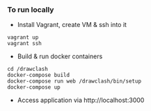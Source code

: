 ### To run locally

* Install Vagrant, create VM & ssh into it
````shell
vagrant up
vagrant ssh
````

* Build & run docker containers
````shell
cd /drawclash
docker-compose build
docker-compose run web /drawclash/bin/setup
docker-compose up
````

* Access application via http://localhost:3000
